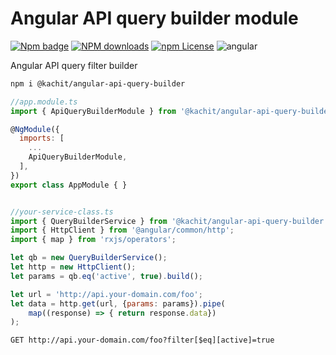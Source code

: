 # Angular API query builder module
[![Npm badge](https://img.shields.io/npm/v/@kachit/angular-api-query-builder.svg)][npm]
[![NPM downloads][npm-download]][npm]
[![npm License](https://img.shields.io/npm/l/ng-packagr.svg?style=flat-square)](https://github.com/ng-packagr/ng-packagr/blob/master/LICENSE)
![angular](https://img.shields.io/badge/angular-^7.2-lightgrey.svg?style=flat-square)  

[npm]: https://www.npmjs.com/package/@kachit/angular-api-query-builder
[npm-download]: https://img.shields.io/npm/dm/@kachit/angular-api-query-builder.svg?style=flat-square

Angular API query filter builder

```bash
npm i @kachit/angular-api-query-builder
```

```js
//app.module.ts
import { ApiQueryBuilderModule } from '@kachit/angular-api-query-builder';

@NgModule({
  imports: [
    ...
    ApiQueryBuilderModule,
  ],
})
export class AppModule { }


//your-service-class.ts
import { QueryBuilderService } from '@kachit/angular-api-query-builder';
import { HttpClient } from '@angular/common/http';
import { map } from 'rxjs/operators';

let qb = new QueryBuilderService();
let http = new HttpClient();
let params = qb.eq('active', true).build();

let url = 'http://api.your-domain.com/foo';
let data = http.get(url, {params: params}).pipe(
    map((response) => { return response.data})
);
```

```http request
GET http://api.your-domain.com/foo?filter[$eq][active]=true
```
